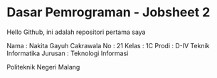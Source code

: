 # Dasar Pemrograman - Jobsheet 2

Hello Github, ini adalah repositori pertama saya

Nama    : Nakita Gayuh Cakrawala
No      : 21
Kelas   : 1C
Prodi   : D-IV Teknik Informatika
Jurusan : Teknologi Informasi

Politeknik Negeri Malang